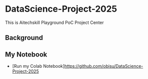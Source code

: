 # DataScience-Project-2025
This is Aitechskill Playground PoC Project Center
## Background

## My Notebook
* [Run my Colab Notebook]https://github.com/obisu/DataScience-Project-2025

